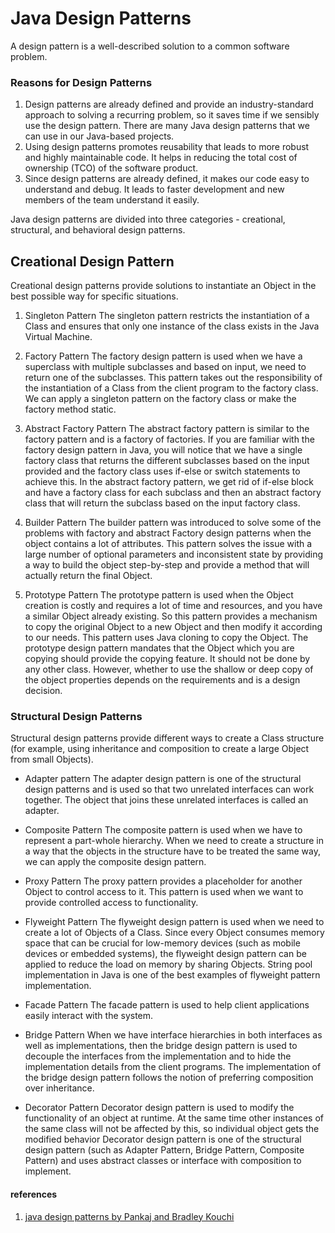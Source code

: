 # Java Design Patterns

A design pattern is a well-described solution to a common software problem.

### Reasons for Design Patterns

1. Design patterns are already defined and provide an industry-standard approach to solving a recurring problem, 
   so it saves time if we sensibly use the design pattern. There are many Java design patterns that we can use in our Java-based projects.
2. Using design patterns promotes reusability that leads to more robust and highly maintainable code. 
   It helps in reducing the total cost of ownership (TCO) of the software product.
3. Since design patterns are already defined, it makes our code easy to understand and debug. 
   It leads to faster development and new members of the team understand it easily.

Java design patterns are divided into three categories - creational, structural, and behavioral design patterns.

## Creational Design Pattern

Creational design patterns provide solutions to instantiate an Object in the best possible way for specific situations.

1. Singleton Pattern
   The singleton pattern restricts the instantiation of a Class and ensures that only one instance of the class exists in the Java Virtual Machine.

2. Factory Pattern
   The factory design pattern is used when we have a superclass with multiple subclasses and based on input, we need to return one of the subclasses. 
   This pattern takes out the responsibility of the instantiation of a Class from the client program to the factory class. 
   We can apply a singleton pattern on the factory class or make the factory method static.

3. Abstract Factory Pattern
   The abstract factory pattern is similar to the factory pattern and is a factory of factories. 
   If you are familiar with the factory design pattern in Java, 
   you will notice that we have a single factory class that returns the different subclasses based on the input provided
   and the factory class uses if-else or switch statements to achieve this. 
   In the abstract factory pattern, we get rid of if-else block and have a factory class for each subclass and 
   then an abstract factory class that will return the subclass based on the input factory class.

4. Builder Pattern
   The builder pattern was introduced to solve some of the problems with factory and abstract Factory design patterns when the object contains a lot of attributes. 
   This pattern solves the issue with a large number of optional parameters and inconsistent state by providing a way to build the object step-by-step and 
   provide a method that will actually return the final Object.

5. Prototype Pattern
   The prototype pattern is used when the Object creation is costly and requires a lot of time and resources, 
   and you have a similar Object already existing. So this pattern provides a mechanism to copy the original Object to a new Object and then modify it according to our needs. 
   This pattern uses Java cloning to copy the Object. The prototype design pattern mandates that the Object which you are copying should provide the copying feature. 
   It should not be done by any other class. However, whether to use the shallow or deep copy of the object properties depends on the requirements and is a design decision.

### Structural Design Patterns 

Structural design patterns provide different ways to create a Class structure (for example, using inheritance and composition to create a large Object from small Objects).

- Adapter pattern
The adapter design pattern is one of the structural design patterns and is used so that two unrelated interfaces can work together. 
The object that joins these unrelated interfaces is called an adapter.

- Composite Pattern
The composite pattern is used when we have to represent a part-whole hierarchy. 
When we need to create a structure in a way that the objects in the structure have to be treated the same way, we can apply the composite design pattern.

- Proxy Pattern
The proxy pattern provides a placeholder for another Object to control access to it. This pattern is used when we want to provide controlled access to functionality.

- Flyweight Pattern
The flyweight design pattern is used when we need to create a lot of Objects of a Class. 
Since every Object consumes memory space that can be crucial for low-memory devices (such as mobile devices or embedded systems), 
the flyweight design pattern can be applied to reduce the load on memory by sharing Objects.
String pool implementation in Java is one of the best examples of flyweight pattern implementation.

- Facade Pattern
The facade pattern is used to help client applications easily interact with the system.

- Bridge Pattern
When we have interface hierarchies in both interfaces as well as implementations, 
then the bridge design pattern is used to decouple the interfaces from the implementation and to hide the implementation details from the client programs.
The implementation of the bridge design pattern follows the notion of preferring composition over inheritance.

- Decorator Pattern
Decorator design pattern is used to modify the functionality of an object at runtime.
At the same time other instances of the same class will not be affected by this, so individual object gets the modified behavior
Decorator design pattern is one of the structural design pattern (such as Adapter Pattern, Bridge Pattern, Composite Pattern) 
and uses abstract classes or interface with composition to implement.

#### references 
1. [java design patterns by Pankaj and Bradley Kouchi](https://www.digitalocean.com/community/tutorials/java-design-patterns-example-tutorial)

